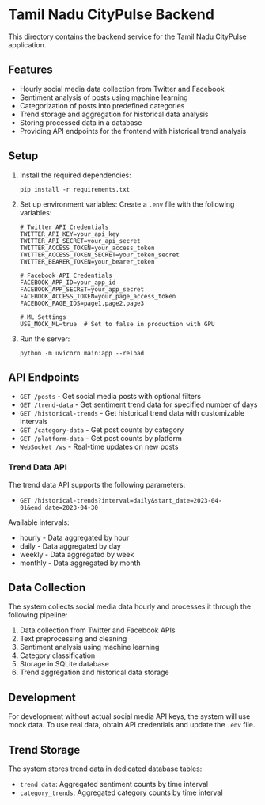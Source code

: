 
# Tamil Nadu CityPulse Backend

This directory contains the backend service for the Tamil Nadu CityPulse application.

## Features

- Hourly social media data collection from Twitter and Facebook
- Sentiment analysis of posts using machine learning
- Categorization of posts into predefined categories
- Trend storage and aggregation for historical data analysis
- Storing processed data in a database
- Providing API endpoints for the frontend with historical trend analysis

## Setup

1. Install the required dependencies:
   ```
   pip install -r requirements.txt
   ```

2. Set up environment variables:
   Create a `.env` file with the following variables:

   ```
   # Twitter API Credentials
   TWITTER_API_KEY=your_api_key
   TWITTER_API_SECRET=your_api_secret
   TWITTER_ACCESS_TOKEN=your_access_token
   TWITTER_ACCESS_TOKEN_SECRET=your_token_secret
   TWITTER_BEARER_TOKEN=your_bearer_token

   # Facebook API Credentials
   FACEBOOK_APP_ID=your_app_id
   FACEBOOK_APP_SECRET=your_app_secret
   FACEBOOK_ACCESS_TOKEN=your_page_access_token
   FACEBOOK_PAGE_IDS=page1,page2,page3

   # ML Settings
   USE_MOCK_ML=true  # Set to false in production with GPU
   ```

3. Run the server:
   ```
   python -m uvicorn main:app --reload
   ```

## API Endpoints

- `GET /posts` - Get social media posts with optional filters
- `GET /trend-data` - Get sentiment trend data for specified number of days
- `GET /historical-trends` - Get historical trend data with customizable intervals
- `GET /category-data` - Get post counts by category
- `GET /platform-data` - Get post counts by platform
- `WebSocket /ws` - Real-time updates on new posts

### Trend Data API

The trend data API supports the following parameters:

- `GET /historical-trends?interval=daily&start_date=2023-04-01&end_date=2023-04-30`

Available intervals:
- hourly - Data aggregated by hour
- daily - Data aggregated by day
- weekly - Data aggregated by week
- monthly - Data aggregated by month

## Data Collection

The system collects social media data hourly and processes it through the following pipeline:

1. Data collection from Twitter and Facebook APIs
2. Text preprocessing and cleaning
3. Sentiment analysis using machine learning
4. Category classification
5. Storage in SQLite database
6. Trend aggregation and historical data storage

## Development

For development without actual social media API keys, the system will use mock data. To use real data, obtain API credentials and update the `.env` file.

## Trend Storage

The system stores trend data in dedicated database tables:
- `trend_data`: Aggregated sentiment counts by time interval
- `category_trends`: Aggregated category counts by time interval
